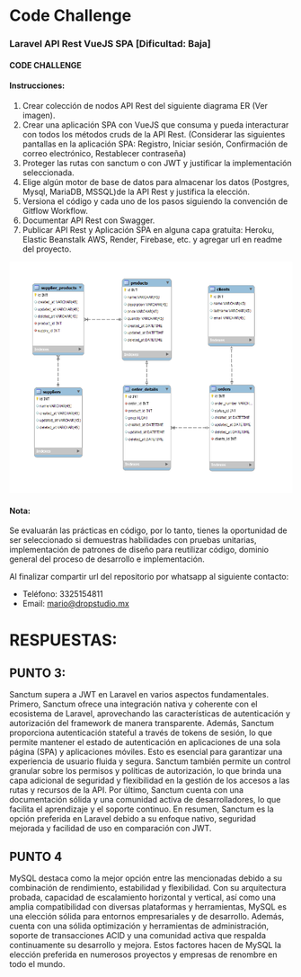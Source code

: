 # Code Challenge

### Laravel API Rest VueJS SPA  [Dificultad: Baja]

#### CODE CHALLENGE

#### Instrucciones:

1. Crear colección de nodos API Rest del siguiente diagrama ER (Ver imagen).
2. Crear una aplicación SPA con VueJS que consuma y pueda interacturar con todos los métodos cruds de la API Rest. (Considerar las siguientes pantallas en la aplicación SPA: Registro, Iniciar sesión, Confirmación de correo electrónico, Restablecer contraseña)
3. Proteger las rutas con sanctum o con JWT y justificar la implementación seleccionada.
4. Elige algún motor de base de datos para almacenar los datos (Postgres, Mysql, MariaDB, MSSQL)de la API Rest y justifica la elección.
5. Versiona el código y cada uno de los pasos siguiendo la convención de Gitflow Workflow.
6. Documentar API Rest con Swagger.
7. Publicar API Rest y Aplicación SPA en alguna capa gratuita: Heroku, Elastic Beanstalk AWS, Render, Firebase, etc. y agregar url en readme del proyecto.

![](model-1.png)

#### Nota:
Se evaluarán las prácticas en código, por lo tanto, tienes la oportunidad de ser seleccionado si demuestras habilidades
con pruebas unitarias, implementación de patrones de diseño para reutilizar código, dominio general del proceso de desarrollo e implementación.

Al finalizar compartir url del repositorio por whatsapp al siguiente contacto:
- Teléfono: 3325154811
- Email: mario@dropstudio.mx


# RESPUESTAS:
## PUNTO 3:
Sanctum supera a JWT en Laravel en varios aspectos fundamentales. Primero, Sanctum ofrece una integración nativa y coherente con el ecosistema de Laravel, aprovechando las características de autenticación y autorización del framework de manera transparente. Además, Sanctum proporciona autenticación stateful a través de tokens de sesión, lo que permite mantener el estado de autenticación en aplicaciones de una sola página (SPA) y aplicaciones móviles. Esto es esencial para garantizar una experiencia de usuario fluida y segura. Sanctum también permite un control granular sobre los permisos y políticas de autorización, lo que brinda una capa adicional de seguridad y flexibilidad en la gestión de los accesos a las rutas y recursos de la API. Por último, Sanctum cuenta con una documentación sólida y una comunidad activa de desarrolladores, lo que facilita el aprendizaje y el soporte continuo. En resumen, Sanctum es la opción preferida en Laravel debido a su enfoque nativo, seguridad mejorada y facilidad de uso en comparación con JWT.

## PUNTO 4
MySQL destaca como la mejor opción entre las mencionadas debido a su combinación de rendimiento, estabilidad y flexibilidad. Con su arquitectura probada, capacidad de escalamiento horizontal y vertical, así como una amplia compatibilidad con diversas plataformas y herramientas, MySQL es una elección sólida para entornos empresariales y de desarrollo. Además, cuenta con una sólida optimización y herramientas de administración, soporte de transacciones ACID y una comunidad activa que respalda continuamente su desarrollo y mejora. Estos factores hacen de MySQL la elección preferida en numerosos proyectos y empresas de renombre en todo el mundo.

